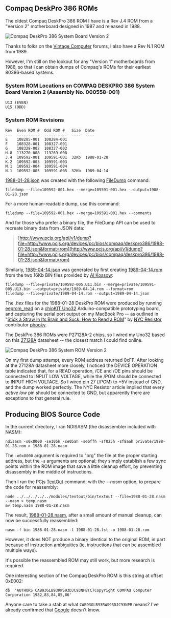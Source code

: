Compaq DeskPro 386 ROMs
---
The oldest Compaq DeskPro 386 ROM I have is a Rev J.4 ROM from a "Version 2" motherboard designed
in 1987 and released in 1988.

![Compaq DeskPro 386 System Board Version 2](/pubs/pc/reference/compaq/static/images/Compaq_DeskPro_386-16_System_Board_V2-640.jpg "link:/pubs/pc/reference/compaq/static/images/Compaq_DeskPro_386-16_System_Board_V2.jpg")

Thanks to folks on the [Vintage Computer](http://www.vintage-computer.com/) forums, I also have a Rev N.1 ROM from 1989.

However, I'm still on the lookout for any "Version 1" motherboards from 1986, so that I can obtain dumps of Compaq's
ROMs for their earliest 80386-based systems.

### System ROM Locations on COMPAQ DESKPRO 386 System Board Version 2 (Assembly No. 000558-001)

	U13 (EVEN)
	U15 (ODD)

### System ROM Revisions

	Rev  Even ROM #  Odd ROM #   Size  Date
	---  ----------  ----------  ----  ----
	E    108285-001  108284-001
	F    108328-001  108327-001
	G    108328-002  108327-002
	H.8  113270-008  113269-008
	J.4  109592-001  109591-001  32Kb  1988-01-28
	K.2  109592-003  109591-003
	M.1  109592-004  109591-004
	N.1  109592-005  109591-005  32Kb  1989-04-14	

[1988-01-28.json]() was created with the following [FileDump](/modules/filedump/) command:

	filedump --file=109592-001.hex --merge=109591-001.hex --output=1988-01-28.json

For a more human-readable dump, use this command:

	filedump --file=109592-001.hex --merge=109591-001.hex --comments

And for those who prefer a binary file, the FileDump API can be used to recreate binary data from JSON data:

> [http://www.pcjs.org/api/v1/dump?file=http://www.pcjs.org/devices/pc/bios/compaq/deskpro386/1988-01-28.json&format=rom](http://www.pcjs.org/api/v1/dump?file=http://www.pcjs.org/devices/pc/bios/compaq/deskpro386/1988-01-28.json&format=rom)

Similarly, [1989-04-14.json]() was generated by first creating [1989-04-14.rom](http://www.pcjs.org/api/v1/dump?file=http://www.pcjs.org/devices/pc/bios/compaq/deskpro386/1989-04-14.json&format=rom)
from the two 16Kb BIN files provided by [Al Kossow](http://www.vintage-computer.com/vcforum/member.php?2256-Al-Kossow):

	filedump --file=private/109592-005.U11.bin --merge=private/109591-005.U13.bin --output=private/1989-04-14.rom --format=rom
	filedump --file=private/1989-04-14.rom --output=1989-04-14.json

The *.hex* files for the 1988-01-28 DeskPro ROM were produced by running [eeprom_read](http://github.com/phooky/PROM/blob/master/tools/eeprom_read/eeprom_read.pde)
on a [chipKIT Uno32](http://www.digilentinc.com/Products/Detail.cfm?NavPath=2,892,893&Prod=CHIPKIT-UNO32) Arduino-compatible
prototyping board, and capturing the serial port output on my MacBook Pro -- as outlined in
"[Stick a Straw in Its Brain and Suck: How to Read a ROM](http://www.nycresistor.com/2012/07/07/stick-a-straw-in-its-brain-and-suck-how-to-read-a-rom/)"
by [NYC Resistor](http://www.nycresistor.com/) contributor [phooky](http://www.nycresistor.com/author/phooky/).

The DeskPro 386 ROMs were P27128A-2 chips, so I wired my Uno32 based on this [27128A](/pubs/pc/datasheets/static/27128A.pdf)
datasheet -- the closest match I could find online.

![Compaq DeskPro 386 System ROM Version 2](/pubs/pc/reference/compaq/static/images/Compaq_DeskPro_386-16_System_ROM_V2_Breadboard-640.jpg "link:/pubs/pc/reference/compaq/static/images/Compaq_DeskPro_386-16_System_ROM_V2_Breadboard.jpg")

On my first dump attempt, every ROM address returned 0xFF.  After looking at the 27128A datasheet more closely, I noticed
the DEVICE OPERATION table indicated that, for a READ operation, /CE and /OE pins should be connected to INPUT LOW VOLTAGE,
while the /PGM should be connected to INPUT HIGH VOLTAGE.  So I wired pin 27 (/PGM) to +5V instead of GND, and the dump
worked perfectly.  The NYC Resistor article implied that every *active low* pin should be connected to GND, but apparently
there are exceptions to that general rule.

Producing BIOS Source Code
---
In the current directory, I ran NDISASM (the disassembler included with NASM):

	ndisasm -o0x8000 -se105h -se05ah -se6ffh -sf025h -sf8aah private/1988-01-28.rom > 1988-01-28.nasm

The `-o0x8000` argument is required to "org" the file at the proper starting address, but the `-s` arguments
are optional; they simply establish a few sync points within the ROM image that save a little cleanup effort, by
preventing disassembly in the middle of instructions.

Then I ran the PCjs [TextOut](/modules/textout/lib/) command, with the *--nasm* option, to prepare the code for reassembly:

	node ../../../../../modules/textout/bin/textout --file=1988-01-28.nasm --nasm > temp.nasm
	mv temp.nasm 1988-01-28.nasm

The result, [1988-01-28.nasm](1988-01-28.nasm), after a small amount of manual cleanup, can now be successfully reassembled:

	nasm -f bin 1988-01-28.nasm -l 1988-01-28.lst -o 1988-01-28.rom

However, it does NOT produce a binary identical to the original ROM, in part because of instruction ambiguities (ie,
instructions that can be assembled multiple ways). 

It's possible the reassembled ROM may still work, but more research is required.

One interesting section of the Compaq DeskPro ROM is this string at offset 0xE002:
 
	db	'AUTHORS CAB93GLB93RWS93DJC93NPB(C)Copyright COMPAQ Computer Corporation 1982,83,84,85,86'

Anyone care to take a stab at what `CAB93GLB93RWS93DJC93NPB` means?  I've already confirmed that
[Google](https://www.google.com/?gws_rd=ssl#q=CAB93GLB93RWS93DJC93NPB) doesn't know.
